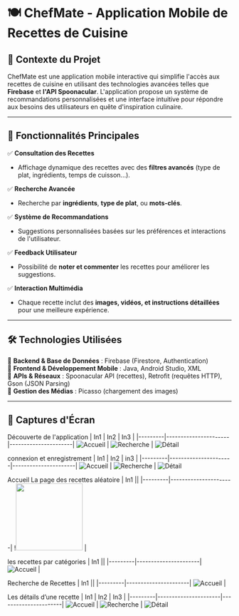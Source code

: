 # 🍽️ ChefMate - Application Mobile de Recettes de Cuisine

## 📌 Contexte du Projet
ChefMate est une application mobile interactive qui simplifie l'accès aux recettes de cuisine en utilisant des technologies avancées telles que **Firebase** et **l'API Spoonacular**. L'application propose un système de recommandations personnalisées et une interface intuitive pour répondre aux besoins des utilisateurs en quête d'inspiration culinaire.

---

## 🚀 Fonctionnalités Principales

✅ **Consultation des Recettes**  
- Affichage dynamique des recettes avec des **filtres avancés** (type de plat, ingrédients, temps de cuisson...).  

✅ **Recherche Avancée**  
- Recherche par **ingrédients**, **type de plat**, ou **mots-clés**.  

✅ **Système de Recommandations**  
- Suggestions personnalisées basées sur les préférences et interactions de l'utilisateur.  

✅ **Feedback Utilisateur**  
- Possibilité de **noter et commenter** les recettes pour améliorer les suggestions.  

✅ **Interaction Multimédia**  
- Chaque recette inclut des **images, vidéos, et instructions détaillées** pour une meilleure expérience.  

---

## 🛠 Technologies Utilisées

🔹 **Backend & Base de Données** : Firebase (Firestore, Authentication)  
🔹 **Frontend & Développement Mobile** : Java, Android Studio, XML  
🔹 **APIs & Réseaux** : Spoonacular API (recettes), Retrofit (requêtes HTTP), Gson (JSON Parsing)  
🔹 **Gestion des Médias** : Picasso (chargement des images)  

---

## 📲 Captures d'Écran

Découverte de l'application 
| In1 | In2 | In3 |
|---------|----------------------|----------------------|
![Accueil](images/Description1.png) | ![Recherche](images/Description2.png) | ![Détail](images/Description3.png)

connexion et enregistrement
| In1 | In2 | in3 |
|---------|----------------------|----------------------|
![Accueil](images/cnx&reg.png) | ![Recherche](images/Connexion.png) | ![Détail](images/Enregistrement.png)

Accueil La page des recettes aléatoire
| In1 ||
|---------|----------------------|
!<img src="images/Interface_Recettes.png" width="150"> |

les recettes par catégories
| In1 ||
|---------|----------------------|
![Accueil](images/Catégories.png) |

Recherche de Recettes
| In1 ||
|---------|----------------------|
![Accueil](images/Bare_de_Recherche.png) |

Les détails d’une recette
| In1 | In2 | In3 |
|---------|----------------------|----------------------|
![Accueil](images/détaille1.png) | ![Recherche](images/détaille2.png) | ![Détail](images/détaille3.png)



